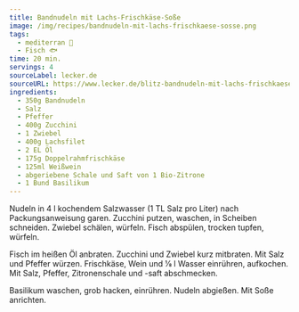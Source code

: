 ```yaml
---
title: Bandnudeln mit Lachs-Frischkäse-Soße
image: /img/recipes/bandnudeln-mit-lachs-frischkaese-sosse.png
tags:
  - mediterran 🌊
  - Fisch 🐟
time: 20 min.
servings: 4
sourceLabel: lecker.de
sourceURL: https://www.lecker.de/blitz-bandnudeln-mit-lachs-frischkaese-sosse-4980.html
ingredients:
  - 350g Bandnudeln 
  - Salz
  - Pfeffer 
  - 400g Zucchini 
  - 1 Zwiebel 
  - 400g Lachsfilet 
  - 2 EL Öl 
  - 175g Doppelrahmfrischkäse 
  - 125ml Weißwein 
  - abgeriebene Schale und Saft von 1 Bio-Zitrone 
  - 1 Bund Basilikum 
---
```


Nudeln in 4 l kochendem Salzwasser (1 TL Salz pro Liter) nach Packungsanweisung garen. 
Zucchini putzen, waschen, in Scheiben schneiden. Zwiebel schälen, würfeln. 
Fisch abspülen, trocken tupfen, würfeln. 

Fisch im heißen Öl anbraten. Zucchini und Zwiebel kurz mitbraten. 
Mit Salz und Pfeffer würzen. Frischkäse, Wein und 1⁄8 l Wasser einrühren, aufkochen. 
Mit Salz, Pfeffer, Zitronenschale und -saft abschmecken.

Basilikum waschen, grob hacken, einrühren. Nudeln abgießen. Mit Soße anrichten. 

